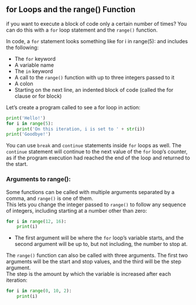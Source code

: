 ## for Loops and the range() Function
if you want to execute a block of code only a certain number of times? You can do this with a `for` loop statement and the
`range()` function.  

In code, a `for` statement looks something like for i in range(5): and includes the following:  
- The `for` keyword  
- A variable name  
- The `in` keyword  
- A call to the `range()` function with up to three integers passed to it  
- A colon  
- Starting on the next line, an indented block of code (called the for clause or for block)  

Let’s create a program called to see a for loop in action:
```python
print('Hello!')
for i in range(5):
    print('On this iteration, i is set to ' + str(i))
print('Goodbye!')
```
You can use `break` and `continue` statements inside `for` loops as well. The `continue` statement will continue to the next value of the `for` loop’s counter, as if the program execution had reached the end of the loop and returned to the start.

### Arguments to range():
Some functions can be called with multiple arguments separated by a comma, and `range()` is one of them.  
This lets you change the integer passed to `range()` to follow any sequence of integers, including starting at a number other than zero:
```python
for i in range(12, 16):
    print(i)
```
- The first argument will be where the `for` loop’s variable starts, and the second argument will be up to, but not including, the number to stop at.

The `range()` function can also be called with three arguments. The first two arguments will be the start and stop values, and the third will be the step argument.  
The step is the amount by which the variable is increased after each iteration:
```python
for i in range(0, 10, 2):
    print(i)
```
